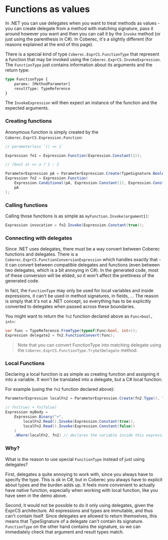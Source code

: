 # Functions as values

In .NET you can use delegates when you want to treat methods as values - you can create delegate from a method with matching signature, pass it around however you want and then you can call it by the `Invoke` method (or just using the parenthesis in C#). In Coberec, it's a slightly different (for reasons explained at the end of this page).

There is a special kind of type `Coberec.ExprCS.FunctionType` that represent a function that may be invoked using the `Coberec.ExprCS.InvokeExpression`. The `FunctionType` just contains information about its arguments and the return type:

```graphql
type FunctionType {
    params: [MethodParameter]
    resultType: TypeReference
}
```

The `InvokeExpression` will then expect an instance of the function and the expected arguments.

### Creating functions

Anonymous function is simply created by the `Coberec.ExprCS.Expression.Function`:

```csharp
// parameterless `() => 1`

Expression fn1 = Expression.Function(Expression.Constant(1));

// (bool a) => a ? 1 : 2

ParameterExpression pA = ParameterExpression.Create(TypeSignature.Boolean, "a");
Expression fn2 = Expression.Function(
    Expression.Conditional(pA, Expression.Constant(1), Expression.Constant(2)),
    pA
);
```

### Calling functions

Calling those functions is as simple as `myFunction.Invoke(argument1)`:

```csharp
Expression invocation = fn2.Invoke(Expression.Constant(true));
```

### Connecting with delegates

Since .NET uses delegates, there must be a way convert between Coberec functions and delegates. There is a `Coberec.ExprCS.FunctionConversionExpression` which handles exactly that - it can convert between compatible delegates and functions (even between two delegates, which is a bit annoying in C#). In the generated code, most of these conversion will be elided, so it won't affect the prettiness of the generated code.

In fact, the `FunctionType` may only be used for local variables and inside expressions, it can't be used in method signatures, in fields, ... The reason is simply that it's not a .NET concept, so everything has to be explicitly converted to delegates when passed across these boundaries.

You might want to return the `fn2` function declared above as `Func<bool, int>`:

```csharp
var func = TypeReference.FromType(typeof(Func<bool, int>));
Expression delegate2 = fn2.FunctionConvert(func);
```

> Note that you can convert FunctionType into matching delegate using the `Coberec.ExprCS.FunctionType.TryGetDelegate` method.


### Local Functions

Declaring a local function is as simple as creating function and assigning it into a variable. It won't be translated into a delegate, but a C# local function.

For example (using the `fn2` function declared above):

```csharp
ParameterExpression localFn2 = ParameterExpression.Create(fn2.Type(), "fn2");

// fn(true) + fn(false)
Expression myBody =
    Expression.Binary("+",
        localFn2.Read().Invoke(Expression.Constant(true)),
        localFn2.Read().Invoke(Expression.Constant(false))
    )
    .Where(localFn2, fn2) // declares the variable inside this expression
```

### Why?

What is the reason to use special `FunctionType` instead of just using delegates?

First, delegates a quite annoying to work with, since you always have to specify the type. This is ok in C#, but in Coberec you always have to explicit about types and the burden adds up. It feels more convenient to actually have native function, especially when working with local function, like you have seen in the demo above.

Second, it would not be possible to do it only using delegates, given the ExprCS architecture. All expressions and types are immutable, and thus can't contain itself. Since delegates are allowed to return themselves, this means that TypeSignature of a delegate can't contain its signature. `FunctionType` on the other hand contains the signature, so we can immediately check that argument and result types match.
